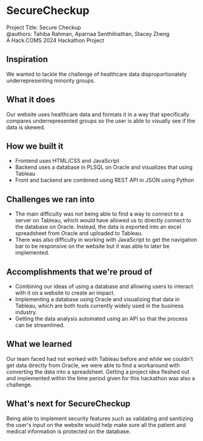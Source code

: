 
# SecureCheckup
Project Title: Secure Checkup  
@authors: Tahiba Rahman, Aparnaa Senthilnathan, Stacey Zheng  
A Hack.COMS 2024 Hackathon Project  

## Inspiration
We wanted to tackle the challenge of healthcare data disproportionately underrepresenting minority groups.

## What it does
Our website uses healthcare data and formats it in a way that specifically compares underrepresented groups so the user is able to visually see if the data is skewed. 

## How we built it
- Frontend uses HTML/CSS and JavaScript
- Backend uses a database in PLSQL on Oracle and visualizes that using Tableau
- Front and backend are combined using REST API in JSON using Python

## Challenges we ran into
- The main difficulty was not being able to find a way to connect to a server on Tableau, which would have allowed us to directly connect to the database on Oracle. Instead, the data is exported into an excel spreadsheet from Oracle and uploaded to Tableau. 
- There was also difficulty in working with JavaScript to get the navigation bar to be responsive on the website but it was able to later be implemented. 

## Accomplishments that we're proud of
- Combining our ideas of using a database and allowing users to interact with it on a website to create an impact.
- Implementing a database using Oracle and visualizing that data in Tableau, which are both tools currently widely used in the business industry.
- Getting the data analysis automated using an API so that the process can be streamlined.

## What we learned
Our team faced had not worked with Tableau before and while we couldn't get data directly from Oracle, we were able to find a workaround with converting the data into a spreadsheet. Getting a project idea fleshed out and implemented within the time period given for this hackathon was also a challenge. 

## What's next for SecureCheckup
Being able to implement security features such as validating and sanitizing the user's input on the website would help make sure all the patient and medical information is protected on the database. 